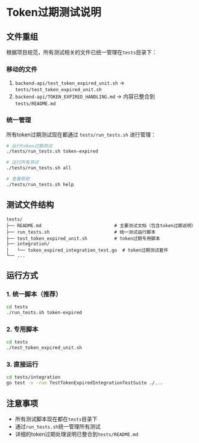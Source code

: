 # Token过期测试说明

## 文件重组

根据项目规范，所有测试相关的文件已统一管理在`tests`目录下：

### 移动的文件

1. `backend-api/test_token_expired_unit.sh` → `tests/test_token_expired_unit.sh`
2. `backend-api/TOKEN_EXPIRED_HANDLING.md` → 内容已整合到 `tests/README.md`

### 统一管理

所有token过期测试现在都通过 `tests/run_tests.sh` 进行管理：

```bash
# 运行token过期测试
./tests/run_tests.sh token-expired

# 运行所有测试
./tests/run_tests.sh all

# 查看帮助
./tests/run_tests.sh help
```

## 测试文件结构

```
tests/
├── README.md                           # 主要测试文档（包含token过期说明）
├── run_tests.sh                        # 统一测试运行脚本
├── test_token_expired_unit.sh          # token过期专用脚本
├── integration/
│   └── token_expired_integration_test.go  # token过期测试套件
└── ...
```

## 运行方式

### 1. 统一脚本（推荐）

```bash
cd tests
./run_tests.sh token-expired
```

### 2. 专用脚本

```bash
cd tests
./test_token_expired_unit.sh
```

### 3. 直接运行

```bash
cd tests/integration
go test -v -run TestTokenExpiredIntegrationTestSuite ./...
```

## 注意事项

- 所有测试脚本现在都在`tests`目录下
- 通过`run_tests.sh`统一管理所有测试
- 详细的token过期处理说明已整合到`tests/README.md`
